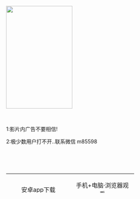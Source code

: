 <!DOCTYPE html PUBLIC "-//W3C//DTD XHTML 1.0 Transitional//EN" "http://www.w3.org/TR/xhtml1/DTD/xhtml1-transitional.dtd">
<html xmlns="http://www.w3.org/1999/xhtml">
<head>
<meta http-equiv="Content-Type" content="text/html; charset=gb2312" />

</head>

<body>
<p><a href="https://www.baidu.com" target="_blank"><img src="https://bkimg.cdn.bcebos.com/pic/8d5494eef01f3a292df506900e75ab315c6034a8d616?x-bce-process=image/resize,m_lfit,w_536,limit_1/format,f_jpg" width="180" height="280" border="0" longdesc="http://www.m3332.com" /></a></p>
<p>&nbsp;</p>
<p>1:影片内广告不要相信!</p>
<p>2:极少数用户打不开..联系微信 m85598</p>
<p>&nbsp;</p>
<p>&nbsp;</p>
<table width="404" height="52" border="0" cellpadding="0" cellspacing="0">
  <tr>
    <td width="159"><p align="center">安卓app下载</p>
    <p align="center"><a href="https://www.baidu.com" target="_blank">点击进入</a></p></td>
    <td width="157"><p align="center">手机+电脑·浏览器观看</p>
    <p align="center"><a href="http://www.baidu.com" target="_blank">点击进入</a></p></td>
  </tr>
</table>
<p>&nbsp;</p>
<p>&nbsp;</p>
<p>&nbsp;</p>
<p>&nbsp;</p>
<p>&nbsp;</p>
<p>&nbsp;</p>
<p>&nbsp;</p>
</body>
</html>
